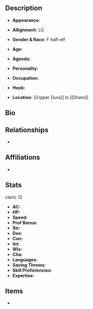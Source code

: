## Description
- **Appearance:** 

- **Allignment:** LG

- **Gender & Race:** F half-elf

- **Age:** 

- **Agenda:** 

- **Personality:** 

- **Occupation:** 

- **Hook:** 

- **Location:** [[Upper Dura]] in [[Sharn]]

## Bio


## Relationships
- 

## Affiliations
- 

## Stats
cleric 12
- **AC:** 
- **HP:** 
- **Speed:** 
- **Prof Bonus:** 
- **Str:** 
- **Dex:** 
- **Con:** 
- **Int:** 
- **Wis:** 
- **Cha:** 
- **Languages:** 
- **Saving Throws:** 
- **Skill Proficiencies:** 
- **Expertise:** 


## Items
- 
